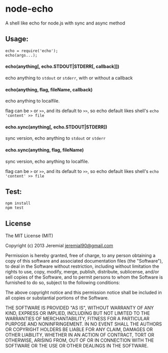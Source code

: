 # node-echo


A shell like echo for node.js with sync and async method

## Usage:

    echo = require('echo');
    echo(args...);

#### echo(anything[, echo.STDOUT|STDERR[, callback]])
echo anything to `stdout` or `stderr`, with or without a callback

#### echo(anything, flag, fileName, callback)
echo anything to localfile.

flag can be `>` or `>>`, and its default to `>>`, so echo default likes shell's
`echo 'content' >> file`

#### echo.sync(anything[, echo.STDOUT|STDERR])
sync version, echo anything to `stdout` or `stderr`

#### echo.sync(anything, flag, fileName)
sync version, echo anything to localfile.

flag can be `>` or `>>`, and its default to `>>`, so echo default likes shell's
`echo 'content' >> file`

## Test:

    npm install
    npm test

## License

The MIT License (MIT)

Copyright (c) 2013 Jeremial jeremial90@gmail.com

Permission is hereby granted, free of charge, to any person obtaining a copy
of this software and associated documentation files (the "Software"), to deal
in the Software without restriction, including without limitation the rights
to use, copy, modify, merge, publish, distribute, sublicense, and/or sell
copies of the Software, and to permit persons to whom the Software is
furnished to do so, subject to the following conditions:

The above copyright notice and this permission notice shall be included in
all copies or substantial portions of the Software.

THE SOFTWARE IS PROVIDED "AS IS", WITHOUT WARRANTY OF ANY KIND, EXPRESS OR
IMPLIED, INCLUDING BUT NOT LIMITED TO THE WARRANTIES OF MERCHANTABILITY,
FITNESS FOR A PARTICULAR PURPOSE AND NONINFRINGEMENT. IN NO EVENT SHALL THE
AUTHORS OR COPYRIGHT HOLDERS BE LIABLE FOR ANY CLAIM, DAMAGES OR OTHER
LIABILITY, WHETHER IN AN ACTION OF CONTRACT, TORT OR OTHERWISE, ARISING FROM,
OUT OF OR IN CONNECTION WITH THE SOFTWARE OR THE USE OR OTHER DEALINGS IN
THE SOFTWARE.
